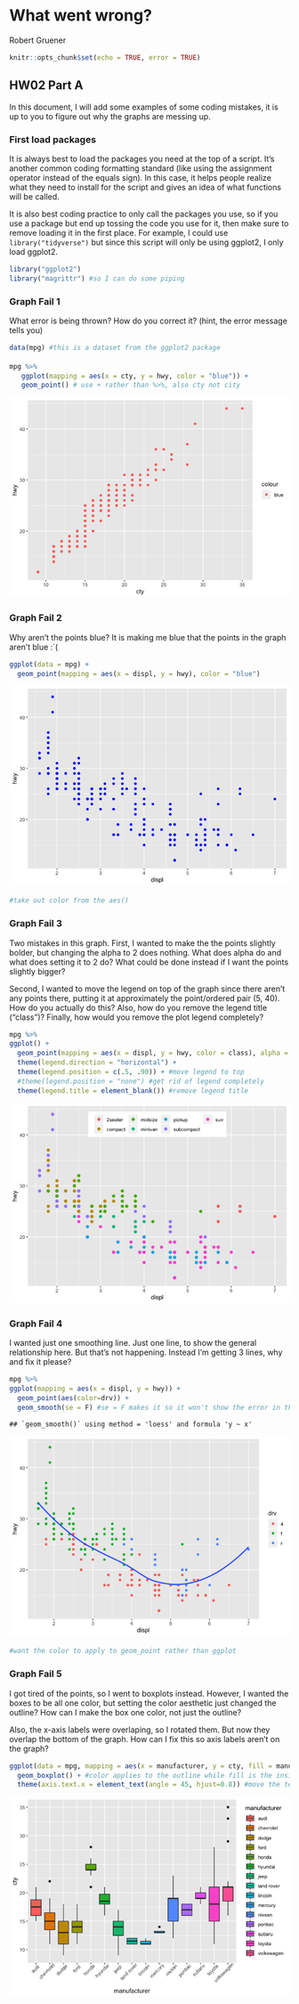 What went wrong?
================
Robert Gruener

``` r
knitr::opts_chunk$set(echo = TRUE, error = TRUE)
```

## HW02 Part A

In this document, I will add some examples of some coding mistakes, it
is up to you to figure out why the graphs are messing up.

### First load packages

It is always best to load the packages you need at the top of a script.
It’s another common coding formatting standard (like using the
assignment operator instead of the equals sign). In this case, it helps
people realize what they need to install for the script and gives an
idea of what functions will be called.

It is also best coding practice to only call the packages you use, so if
you use a package but end up tossing the code you use for it, then make
sure to remove loading it in the first place. For example, I could use
`library("tidyverse")` but since this script will only be using ggplot2,
I only load ggplot2.

``` r
library("ggplot2")
library("magrittr") #so I can do some piping
```

### Graph Fail 1

What error is being thrown? How do you correct it? (hint, the error
message tells you)

``` r
data(mpg) #this is a dataset from the ggplot2 package

mpg %>% 
   ggplot(mapping = aes(x = cty, y = hwy, color = "blue")) + 
   geom_point() # use + rather than %>%, also cty not city
```

![](HW02_A_Graph-Fails_files/figure-gfm/unnamed-chunk-1-1.png)<!-- -->

### Graph Fail 2

Why aren’t the points blue? It is making me blue that the points in the
graph aren’t blue :\`(

``` r
ggplot(data = mpg) + 
  geom_point(mapping = aes(x = displ, y = hwy), color = "blue")
```

![](HW02_A_Graph-Fails_files/figure-gfm/unnamed-chunk-2-1.png)<!-- -->

``` r
#take out color from the aes()
```

### Graph Fail 3

Two mistakes in this graph. First, I wanted to make the the points
slightly bolder, but changing the alpha to 2 does nothing. What does
alpha do and what does setting it to 2 do? What could be done instead if
I want the points slightly bigger?

Second, I wanted to move the legend on top of the graph since there
aren’t any points there, putting it at approximately the point/ordered
pair (5, 40). How do you actually do this? Also, how do you remove the
legend title (“class”)? Finally, how would you remove the plot legend
completely?

``` r
mpg %>% 
ggplot() + 
  geom_point(mapping = aes(x = displ, y = hwy, color = class), alpha = 1, size = 2) + 
  theme(legend.direction = "horizontal") + 
  theme(legend.position = c(.5, .90)) + #move legend to top
  #theme(legend.position = "none") #get rid of legend completely
  theme(legend.title = element_blank()) #remove legend title
```

![](HW02_A_Graph-Fails_files/figure-gfm/unnamed-chunk-3-1.png)<!-- -->

### Graph Fail 4

I wanted just one smoothing line. Just one line, to show the general
relationship here. But that’s not happening. Instead I’m getting 3
lines, why and fix it please?

``` r
mpg %>% 
ggplot(mapping = aes(x = displ, y = hwy)) + 
  geom_point(aes(color=drv)) + 
  geom_smooth(se = F) #se = F makes it so it won't show the error in the line of fit
```

    ## `geom_smooth()` using method = 'loess' and formula 'y ~ x'

![](HW02_A_Graph-Fails_files/figure-gfm/unnamed-chunk-4-1.png)<!-- -->

``` r
#want the color to apply to geom_point rather than ggplot
```

### Graph Fail 5

I got tired of the points, so I went to boxplots instead. However, I
wanted the boxes to be all one color, but setting the color aesthetic
just changed the outline? How can I make the box one color, not just the
outline?

Also, the x-axis labels were overlaping, so I rotated them. But now they
overlap the bottom of the graph. How can I fix this so axis labels
aren’t on the graph?

``` r
ggplot(data = mpg, mapping = aes(x = manufacturer, y = cty, fill = manufacturer)) + 
  geom_boxplot() + #color applies to the outline while fill is the inside color
  theme(axis.text.x = element_text(angle = 45, hjust=0.8)) #move the text down with hjust
```

![](HW02_A_Graph-Fails_files/figure-gfm/unnamed-chunk-5-1.png)<!-- -->
